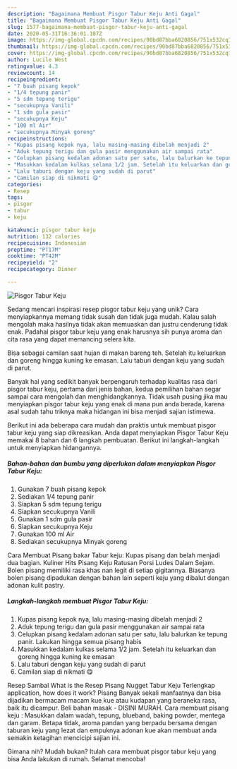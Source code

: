 ```yaml
---
description: "Bagaimana Membuat Pisgor Tabur Keju Anti Gagal"
title: "Bagaimana Membuat Pisgor Tabur Keju Anti Gagal"
slug: 1577-bagaimana-membuat-pisgor-tabur-keju-anti-gagal
date: 2020-05-31T16:36:01.107Z
image: https://img-global.cpcdn.com/recipes/90bd87bba6820856/751x532cq70/pisgor-tabur-keju-foto-resep-utama.jpg
thumbnail: https://img-global.cpcdn.com/recipes/90bd87bba6820856/751x532cq70/pisgor-tabur-keju-foto-resep-utama.jpg
cover: https://img-global.cpcdn.com/recipes/90bd87bba6820856/751x532cq70/pisgor-tabur-keju-foto-resep-utama.jpg
author: Lucile West
ratingvalue: 4.3
reviewcount: 14
recipeingredient:
- "7 buah pisang kepok"
- "1/4 tepung panir"
- "5 sdm tepung terigu"
- "secukupnya Vanili"
- "1 sdm gula pasir"
- "secukupnya Keju"
- "100 ml Air"
- "secukupnya Minyak goreng"
recipeinstructions:
- "Kupas pisang kepok nya, lalu masing-masing dibelah menjadi 2"
- "Aduk tepung terigu dan gula pasir menggunakan air sampai rata"
- "Celupkan pisang kedalam adonan satu per satu, lalu balurkan ke tepung panir. Lakukan hingga semua pisang habis"
- "Masukkan kedalam kulkas selama 1/2 jam. Setelah itu keluarkan dan goreng hingga kuning ke emasan"
- "Lalu taburi dengan keju yang sudah di parut"
- "Camilan siap di nikmati 😋"
categories:
- Resep
tags:
- pisgor
- tabur
- keju

katakunci: pisgor tabur keju 
nutrition: 132 calories
recipecuisine: Indonesian
preptime: "PT17M"
cooktime: "PT42M"
recipeyield: "2"
recipecategory: Dinner

---
```



![Pisgor Tabur Keju](https://img-global.cpcdn.com/recipes/90bd87bba6820856/751x532cq70/pisgor-tabur-keju-foto-resep-utama.jpg)

Sedang mencari inspirasi resep pisgor tabur keju yang unik? Cara menyiapkannya memang tidak susah dan tidak juga mudah. Kalau salah mengolah maka hasilnya tidak akan memuaskan dan justru cenderung tidak enak. Padahal pisgor tabur keju yang enak harusnya sih punya aroma dan cita rasa yang dapat memancing selera kita.

Bisa sebagai camilan saat hujan di makan bareng teh. Setelah itu keluarkan dan goreng hingga kuning ke emasan. Lalu taburi dengan keju yang sudah di parut.

Banyak hal yang sedikit banyak berpengaruh terhadap kualitas rasa dari pisgor tabur keju, pertama dari jenis bahan, kedua pemilihan bahan segar sampai cara mengolah dan menghidangkannya. Tidak usah pusing jika mau menyiapkan pisgor tabur keju yang enak di mana pun anda berada, karena asal sudah tahu triknya maka hidangan ini bisa menjadi sajian istimewa.


Berikut ini ada beberapa cara mudah dan praktis untuk membuat pisgor tabur keju yang siap dikreasikan. Anda dapat menyiapkan Pisgor Tabur Keju memakai 8 bahan dan 6 langkah pembuatan. Berikut ini langkah-langkah untuk menyiapkan hidangannya.

<!--inarticleads1-->

##### Bahan-bahan dan bumbu yang diperlukan dalam menyiapkan Pisgor Tabur Keju:

1. Gunakan 7 buah pisang kepok
1. Sediakan 1/4 tepung panir
1. Siapkan 5 sdm tepung terigu
1. Siapkan secukupnya Vanili
1. Gunakan 1 sdm gula pasir
1. Siapkan secukupnya Keju
1. Gunakan 100 ml Air
1. Sediakan secukupnya Minyak goreng


Cara Membuat Pisang bakar Tabur keju: Kupas pisang dan belah menjadi dua bagian. Kuliner Hits Pisang Keju Ratusan Porsi Ludes Dalam Sejam. Bolen pisang memiliki rasa khas nan legit di setiap gigitannya. Biasanya bolen pisang dipadukan dengan bahan lain seperti keju yang dibalut dengan adonan kulit pastry. 

<!--inarticleads2-->

##### Langkah-langkah membuat Pisgor Tabur Keju:

1. Kupas pisang kepok nya, lalu masing-masing dibelah menjadi 2
1. Aduk tepung terigu dan gula pasir menggunakan air sampai rata
1. Celupkan pisang kedalam adonan satu per satu, lalu balurkan ke tepung panir. Lakukan hingga semua pisang habis
1. Masukkan kedalam kulkas selama 1/2 jam. Setelah itu keluarkan dan goreng hingga kuning ke emasan
1. Lalu taburi dengan keju yang sudah di parut
1. Camilan siap di nikmati 😋


Resep Sambal What is the Resep Pisang Nugget Tabur Keju Terlengkap application, how does it work? Pisang Banyak sekali manfaatnya dan bisa dijadikan bermacam macam kue kue atau kudapan yang beraneka rasa, baik itu dicampur. Beli bahan masak - DISINI MURAH. Cara membuat pisang keju : Masukkan dalam wadah, tepung, blueband, baking powder, mentega dan garam. Betapa tidak, aroma pandan yang berpadu bersama dengan taburan keju yang lezat dan empuknya adonan kue akan membuat anda semakin ketagihan mencicipi sajian ini. 

Gimana nih? Mudah bukan? Itulah cara membuat pisgor tabur keju yang bisa Anda lakukan di rumah. Selamat mencoba!
